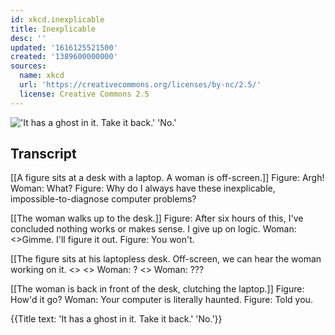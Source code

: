 ```yaml
---
id: xkcd.inexplicable
title: Inexplicable
desc: ''
updated: '1616125521500'
created: '1389600000000'
sources:
  name: xkcd
  url: 'https://creativecommons.org/licenses/by-nc/2.5/'
  license: Creative Commons 2.5
---
```

!['It has a ghost in it. Take it back.' 'No.'](https://imgs.xkcd.com/comics/inexplicable.png)

## Transcript
[[A figure sits at a desk with a laptop. A woman is off-screen.]]
Figure: Argh! 
Woman: What? 
Figure: Why do I always have these inexplicable, impossible-to-diagnose computer problems? 

[[The woman walks up to the desk.]]
Figure: After six hours of this, I've concluded nothing works or makes sense. I give up on logic. 
Woman: <<sigh>>Gimme. I'll figure it out. 
Figure: You won't. 

[[The figure sits at his laptopless desk. Off-screen, we can hear the woman working on it. 
<<Type type>>
<<Click>>
Woman: ?
<<Type type type>>
Woman: ???

[[The woman is back in front of the desk, clutching the laptop.]]
Figure: How'd it go? 
Woman: Your computer is literally haunted. 
Figure: Told you. 

{{Title text: 'It has a ghost in it. Take it back.' 'No.'}}

